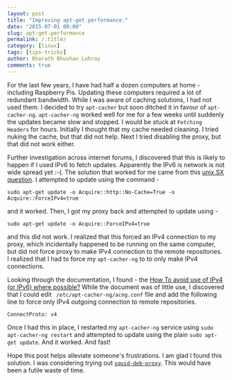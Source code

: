 ```yaml
---
layout: post
title: "Improving apt-get performance."
date: "2015-07-01 00:00"
slug: apt-get-performance
permalink: /:title/
category: [linux]
tags: [tips-tricks]
author: Bharath Bhushan Lohray
comments: true
---
```


For the last few years, I have had half a dozen computers at home - including Raspberry Pis. Updating these computers required a lot of redundant bandwidth. While I was aware of caching solutions, I had not used them. I decided to try `apt-cacher` but soon ditched it in favour of `apt-cacher-ng`. `apt-cacher-ng` worked well for me for a few weeks until suddenly the updates became slow and stopped. I would be stuck at `Fetching Headers` for hours. Initially I thought that my cache needed cleaning. I tried nuking the cache, but that did not help. Next I tried disabling the proxy, but that did not work either.

Further investigation across internet forums, I discovered that this is likely to happen if I used IPv6 to fetch updates. Apparently the IPv6 is network is not wide spread yet :-(. The solution that worked for me came from this [unix.SX question](https://unix.stackexchange.com/questions/9940/convince-apt-get-not-to-use-ipv6-method). I attempted to update using the command -

```  
sudo apt-get update -o Acquire::http::No-Cache=True -o Acquire::ForceIPv4=true
```

and it worked. Then, I got my proxy back and attempted to update using -

```
sudo apt-get update -o Acquire::ForceIPv4=true
```
and this did not work. I realized that this forced an IPv4 connection to my proxy, which incidentally happened to be running on the same computer, but did not force proxy to make IPv4 connection to the remote repositories. I realized that I had to force my `apt-cacher-ng` to to only make IPv4 connections.

Looking through the documentation, I found - the [How To avoid use of IPv4 (or IPv6) where possible?](https://www.unix-ag.uni-kl.de/~bloch/acng/html/howtos.html#howto-outproto) While the document was of little use, I discovered that I could edit ` /etc/apt-cacher-ng/acng.conf` file and add the following line to force only IPv4 outgoing connection to remote repositories.

```ConnectProto: v4```

Once I had this in place, I restarted my `apt-cacher-ng`  service using `sudo apt-cacher-ng restart` and attempted to update using the plain `sudo apt-get update`. And it worked. And fast!

Hope this post helps alleviate someone's frustrations. I am glad I found this solution. I was considering trying out [`squid-deb-proxy`](https://launchpad.net/squid-deb-proxy). This would have been a futile waste of time.
